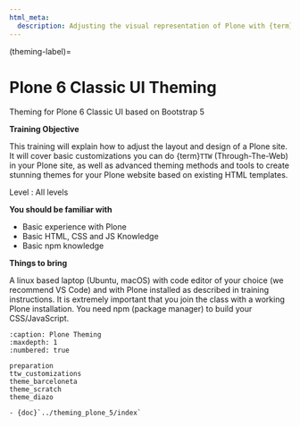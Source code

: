 ```yaml
---
html_meta:
  description: Adjusting the visual representation of Plone with {term}`Diazo`
---
```


(theming-label)=

# Plone 6 Classic UI Theming

Theming for Plone 6 Classic UI based on Bootstrap 5

**Training Objective**

This training will explain how to adjust the layout and design of a Plone site.
It will cover basic customizations you can do {term}`TTW` (Through-The-Web) in your Plone site,
as well as advanced theming methods and tools to create stunning themes for your Plone website based on existing HTML templates.

Level
: All levels

**You should be familiar with**
- Basic experience with Plone
- Basic HTML, CSS and JS Knowledge
- Basic npm knowledge


**Things to bring**

A linux based laptop (Ubuntu, macOS) with code editor of your choice (we recommend VS Code) and with Plone installed as described in training instructions. It is extremely important that you join the class with a working Plone installation. You need npm (package manager) to build your CSS/JavaScript.

```{toctree}
:caption: Plone Theming
:maxdepth: 1
:numbered: true

preparation
ttw_customizations
theme_barceloneta
theme_scratch
theme_diazo
```


```{seealso}
- {doc}`../theming_plone_5/index`
```
